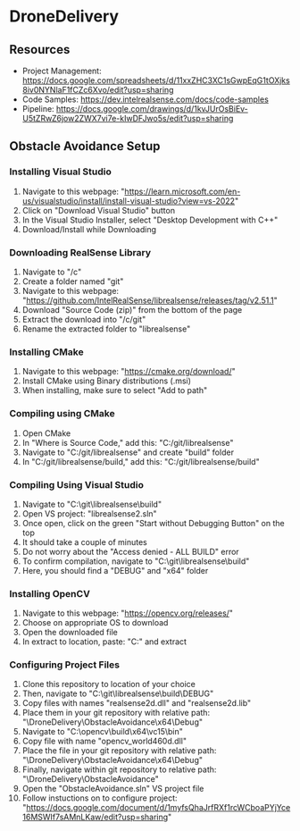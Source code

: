 # DroneDelivery

## Resources
* Project Management: https://docs.google.com/spreadsheets/d/11xxZHC3XC1sGwpEqG1tOXjks8iv0NYNlaF1fCZc6Xvo/edit?usp=sharing
* Code Samples: https://dev.intelrealsense.com/docs/code-samples
* Pipeline: https://docs.google.com/drawings/d/1kvJUrOsBiEv-U5tZRwZ6jow2ZWX7vi7e-kIwDFJwo5s/edit?usp=sharing

## Obstacle Avoidance Setup

### Installing Visual Studio
1) Navigate to this webpage: "https://learn.microsoft.com/en-us/visualstudio/install/install-visual-studio?view=vs-2022"
2) Click on "Download Visual Studio" button
3) In the Visual Studio Installer, select "Desktop Development with C++"
4) Download/Install while Downloading

### Downloading RealSense Library
1) Navigate to "/c"
2) Create a folder named "git"
3) Navigate to this webpage: "https://github.com/IntelRealSense/librealsense/releases/tag/v2.51.1"
4) Download "Source Code (zip)" from the bottom of the page
5) Extract the download into "/c/git"
6) Rename the extracted folder to "librealsense"

### Installing CMake
1) Navigate to this webpage: "https://cmake.org/download/"
2) Install CMake using Binary distributions (.msi)
3) When installing, make sure to select "Add to path"

### Compiling using CMake
1) Open CMake
2) In "Where is Source Code," add this: "C:/git/librealsense"
3) Navigate to "C:/git/librealsense" and create "build" folder
4) In "C:/git/librealsense/build," add this: "C:/git/librealsense/build"

### Compiling Using Visual Studio
1) Navigate to "C:\git\librealsense\build"
2) Open VS project: "librealsense2.sln"
3) Once open, click on the green "Start without Debugging Button" on the top
4) It should take a couple of minutes
5) Do not worry about the "Access denied - ALL BUILD" error
6) To confirm compilation, navigate to "C:\git\librealsense\build"
7) Here, you should find a "DEBUG" and "x64" folder

### Installing OpenCV
1) Navigate to this webpage: "https://opencv.org/releases/"
2) Choose on appropriate OS to download
3) Open the downloaded file
4) In extract to location, paste: "C:\" and extract

### Configuring Project Files
1) Clone this repository to location of your choice
2) Then, navigate to "C:\git\librealsense\build\DEBUG\"
3) Copy files with names "realsense2d.dll" and "realsense2d.lib"
4) Place them in your git repository with relative path: "\DroneDelivery\ObstacleAvoidance\x64\Debug"
5) Navigate to "C:\opencv\build\x64\vc15\bin"
6) Copy file with name "opencv_world460d.dll"
7) Place the file in your git repository with relative path: "\DroneDelivery\ObstacleAvoidance\x64\Debug"
8) Finally, navigate within git repository to relative path: "\DroneDelivery\ObstacleAvoidance"
9) Open the "ObstacleAvoidance.sln" VS project file
10) Follow instuctions on to configure project: "https://docs.google.com/document/d/1myfsQhaJrfRXf1rcWCboaPYjYce16MSWIf7sAMnLKaw/edit?usp=sharing"
